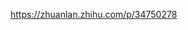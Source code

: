 

https://zhuanlan.zhihu.com/p/34750278






























































































